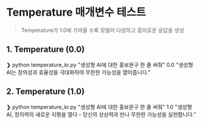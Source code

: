 # Temperature 매개변수 테스트

> Temperature가 1.0에 가까울 수록 모델이 다양하고 흥미로운 응답을 생성

## 1. Temperature (0.0)

❯ python temperature_kr.py "생성형 AI에 대한 홍보문구 한 줄 써줘" 0.0
"생성형 AI는 창의성과 효율성을 극대화하여 무한한 가능성을 열어줍니다."

## 2. Temperature (1.0)

❯ python temperature_kr.py "생성형 AI에 대한 홍보문구 한 줄 써줘" 1.0
"생성형 AI, 창의력의 새로운 지평을 열다 - 당신의 상상력과 만나 무한한 가능성을 실현합니다."
